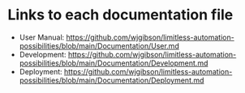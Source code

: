 # Links to each documentation file
- User Manual: https://github.com/wjgibson/limitless-automation-possibilities/blob/main/Documentation/User.md
- Development: https://github.com/wjgibson/limitless-automation-possibilities/blob/main/Documentation/Development.md
- Deployment:  https://github.com/wjgibson/limitless-automation-possibilities/blob/main/Documentation/Deployment.md

